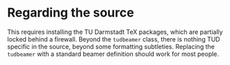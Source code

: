 # Regarding the source

This requires installing the TU Darmstadt TeX packages, which are partially locked behind a firewall. Beyond the `tudbeamer` class, there is nothing TUD specific in the source, beyond some formatting subtleties. Replacing the `tudbeamer` with a standard beamer definition should work for most people.
